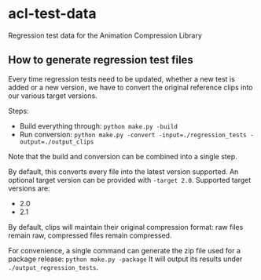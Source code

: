 # acl-test-data
Regression test data for the Animation Compression Library

## How to generate regression test files

Every time regression tests need to be updated, whether a new test is added or a new version, we have to convert the original reference clips into our various target versions.

Steps:
*  Build everything through: `python make.py -build`
*  Run conversion: `python make.py -convert -input=./regression_tests -output=./output_clips`

Note that the build and conversion can be combined into a single step.

By default, this converts every file into the latest version supported. An optional target version can be provided with `-target 2.0`. Supported target versions are:

*  2.0
*  2.1

By default, clips will maintain their original compression format: raw files remain raw, compressed files remain compressed.

For convenience, a single command can generate the zip file used for a package release:
`python make.py -package`
It will output its results under `./output_regression_tests`.
